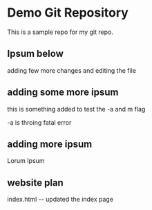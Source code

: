 # Demo Git Repository

This is a sample repo for my git repo.

## Ipsum below

adding few more changes and editing the file

## adding some more ipsum

this is something added to test the -a and m flag

-a is throing fatal error

## adding more ipsum

Lorum Ipsum


## website plan
index.html -- updated the index page
